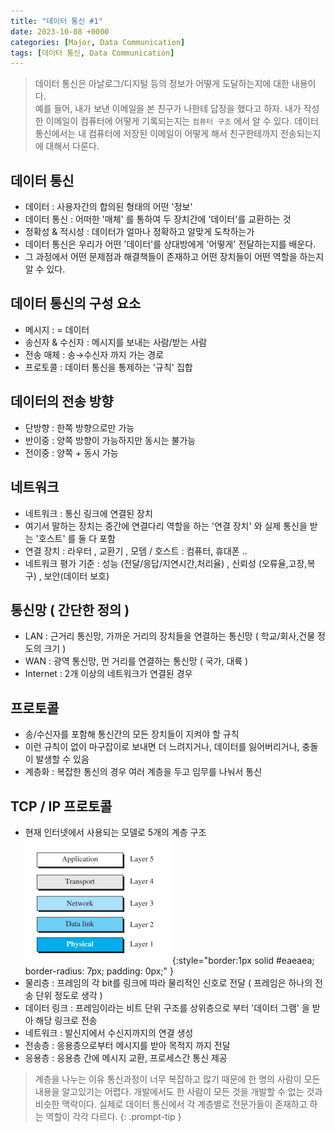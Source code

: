 ```yaml
---
title: "데이터 통신 #1"
date: 2023-10-08 +0000
categories: [Major, Data Communication]
tags: [데이터 통신, Data Communication]
---
```


> 데이터 통신은 아날로그/디지털 등의 정보가 어떻게 도달하는지에 대한 내용이다.<br/>
 예를 들어, 내가 보낸 이메일을 본 친구가 나한테 답장을 했다고 하자. 내가 작성한 이메일이 컴퓨터에 어떻게 기록되는지는 `컴퓨터 구조` 에서 알 수 있다.
 데이터 통신에서는 내 컴퓨터에 저장된 이메일이 어떻게 해서 친구한테까지 전송되는지에 대해서 다룬다.

## 데이터 통신

- 데이터 : 사용자간의 합의된 형태의 어떤 '정보'
- 데이터 통신 : 어떠한 '매체' 를 통하여 두 장치간에 '데이터'를 교환하는 것
- 정확성 & 적시성 : 데이터가 얼마나 정확하고 알맞게 도착하는가
- 데이터 통신은 우리가 어떤 '데이터'를 상대방에게 '어떻게' 전달하는지를 배운다.
- 그 과정에서 어떤 문제점과 해결책들이 존재하고 어떤 장치들이 어떤 역할을 하는지 알 수 있다.

## 데이터 통신의 구성 요소
- 메시지 : = 데이터
- 송신자 & 수신자 : 메시지를 보내는 사람/받는 사람
- 전송 매체 : 송→수신자 까지 가는 경로
- 프로토콜 : 데이터 통신을 통제하는 '규칙' 집합

## 데이터의 전송 방향
- 단방향 : 한쪽 방향으로만 가능
- 반이중 : 양쪽 방향이 가능하지만 동시는 불가능
- 전이중 : 양쪽 + 동시 가능

## 네트워크
- 네트워크 : 통신 링크에 연결된 장치
- 여기서 말하는 장치는 중간에 연결다리 역할을 하는 '연결 장치' 와 실제 통신을 받는 '호스트' 를 둘 다 포함
- 연결 장치 : 라우터 , 교환기 , 모뎀 / 호스트 : 컴퓨터, 휴대폰 ..
- 네트워크 평가 기준 : 성능 (전달/응답/지연시간,처리율) , 신뢰성 (오류율,고장,복구) , 보안(데이터 보호)

 
## 통신망 ( 간단한 정의 )
- LAN : 근거리 통신망, 가까운 거리의 장치들을 연결하는 통신망 ( 학교/회사,건물 정도의 크기 )
- WAN : 광역 통신망, 먼 거리를 연결하는 통신망 ( 국가, 대륙 )
- Internet : 2개 이상의 네트워크가 연결된 경우
 
## 프로토콜
- 송/수신자를 포함해 통신간의 모든 장치들이 지켜야 할 규칙
- 이런 규칙이 없이 마구잡이로 보내면 더 느려지거나, 데이터를 잃어버리거나, 충돌이 발생할 수 있음
- 계층화 : 복잡한 통신의 경우 여러 계층을 두고 임무를 나눠서 통신

## TCP / IP 프로토콜
- 현재 인터넷에서 사용되는 모델로 5개의 계층 구조 <br>
![Desktop View](/assets/img/major-dc/DC1.png){:style="border:1px solid #eaeaea; border-radius: 7px; padding: 0px;" }
- 물리층 : 프레임의 각 bit를 링크에 따라 물리적인 신호로 전달 ( 프레임은 하나의 전송 단위 정도로 생각 )
- 데이터 링크 : 프레임이라는 비트 단위 구조를 상위층으로 부터 '데이터 그램' 을 받아 해당 링크로 전송
- 네트워크 : 발신지에서 수신지까지의 연결 생성
- 전송층 : 응용층으로부터 메시지를 받아 목적지 까지 전달
- 응용층 : 응용층 간에 메시지 교환, 프로세스간 통신 제공

> 계층을 나누는 이유 
  통신과정이 너무 복잡하고 많기 때문에 한 명의 사람이 모든 내용을 알고있기는 어렵다. 개발에서도 한 사람이 모든 것을 개발할 수 없는 것과 비슷한 맥락이다. 
  실제로 데이터 통신에서 각 계층별로 전문가들이 존재하고 하는 역할이 각각 다르다.
{: .prompt-tip }

